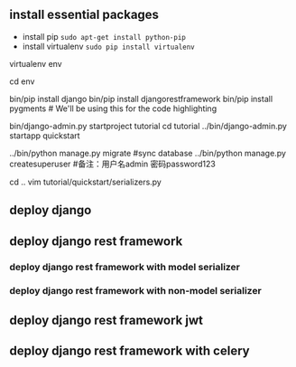 ## install essential packages
- install pip
  `sudo apt-get install python-pip`
- install virtualenv
  `sudo pip install virtualenv`



virtualenv env

cd env

bin/pip install django
bin/pip install djangorestframework
bin/pip install pygments  # We'll be using this for the code highlighting

bin/django-admin.py startproject tutorial
cd tutorial
../bin/django-admin.py startapp quickstart

../bin/python manage.py migrate #sync database
../bin/python manage.py createsuperuser #备注：用户名admin 密码password123

cd ..
vim tutorial/quickstart/serializers.py
## deploy django
## deploy django rest framework
### deploy django rest framework with model serializer
### deploy django rest framework with non-model serializer
## deploy django rest framework jwt
## deploy django rest framework with celery
